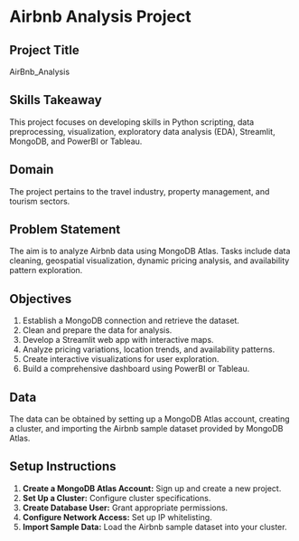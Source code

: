 
# Airbnb Analysis Project

## Project Title
AirBnb_Analysis

## Skills Takeaway
This project focuses on developing skills in Python scripting, data preprocessing, visualization, exploratory data analysis (EDA), Streamlit, MongoDB, and PowerBI or Tableau.

## Domain
The project pertains to the travel industry, property management, and tourism sectors.

## Problem Statement
The aim is to analyze Airbnb data using MongoDB Atlas. Tasks include data cleaning, geospatial visualization, dynamic pricing analysis, and availability pattern exploration.

## Objectives
1. Establish a MongoDB connection and retrieve the dataset.
2. Clean and prepare the data for analysis.
3. Develop a Streamlit web app with interactive maps.
4. Analyze pricing variations, location trends, and availability patterns.
5. Create interactive visualizations for user exploration.
6. Build a comprehensive dashboard using PowerBI or Tableau.

## Data
The data can be obtained by setting up a MongoDB Atlas account, creating a cluster, and importing the Airbnb sample dataset provided by MongoDB Atlas.

## Setup Instructions
1. **Create a MongoDB Atlas Account:** Sign up and create a new project.
2. **Set Up a Cluster:** Configure cluster specifications.
3. **Create Database User:** Grant appropriate permissions.
4. **Configure Network Access:** Set up IP whitelisting.
5. **Import Sample Data:** Load the Airbnb sample dataset into your cluster.

